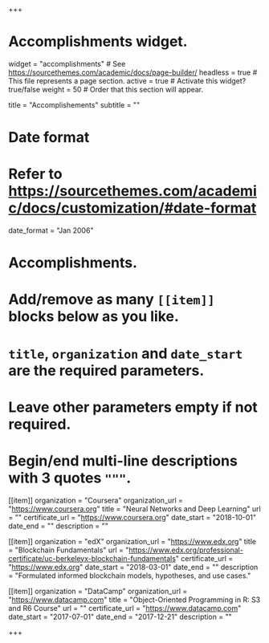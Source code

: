 +++
 # Accomplishments widget.
 widget = "accomplishments"  # See https://sourcethemes.com/academic/docs/page-builder/
 headless = true  # This file represents a page section.
 active = true  # Activate this widget? true/false
 weight = 50  # Order that this section will appear.

 title = "Accomplishements"
 subtitle = ""

 # Date format
 #   Refer to https://sourcethemes.com/academic/docs/customization/#date-format
 date_format = "Jan 2006"

 # Accomplishments.
 #   Add/remove as many `[[item]]` blocks below as you like.
 #   `title`, `organization` and `date_start` are the required parameters.
 #   Leave other parameters empty if not required.
 #   Begin/end multi-line descriptions with 3 quotes `"""`.

 [[item]]
   organization = "Coursera"
   organization_url = "https://www.coursera.org"
   title = "Neural Networks and Deep Learning"
   url = ""
   certificate_url = "https://www.coursera.org"
   date_start = "2018-10-01"
   date_end = ""
   description = ""

 [[item]]
   organization = "edX"
   organization_url = "https://www.edx.org"
   title = "Blockchain Fundamentals"
   url = "https://www.edx.org/professional-certificate/uc-berkeleyx-blockchain-fundamentals"
   certificate_url = "https://www.edx.org"
   date_start = "2018-03-01"
   date_end = ""
   description = "Formulated informed blockchain models, hypotheses, and use cases."

 [[item]]
   organization = "DataCamp"
   organization_url = "https://www.datacamp.com"
   title = "Object-Oriented Programming in R: S3 and R6 Course"
   url = ""
   certificate_url = "https://www.datacamp.com"
   date_start = "2017-07-01"
   date_end = "2017-12-21"
   description = ""

 +++
